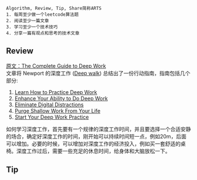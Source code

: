 ```
Algorithm, Review, Tip, Share简称ARTS
1. 每周至少做一个leetcode算法题
2. 阅读至少一篇文章
3. 学习至少一个技术技巧
4. 分享一篇有观点和思考的技术文章
```

## Review
[原文：The Complete Guide to Deep Work](https://doist.com/blog/complete-guide-to-deep-work/)  
文章将 Newport 的深度工作 ([Deep walk](https://book.douban.com/subject/26649613/)) 总结出了一份行动指南，指南包括几个部分:
1. [Learn How to Practice Deep Work](https://doist.com/blog/complete-guide-to-deep-work/#Learn_How_to_Practice_Deep_Work)
2. [Enhance Your Ability to Do Deep Work](https://doist.com/blog/complete-guide-to-deep-work/#Enhance_Your_Ability_to_Do_Deep_Work) 
3. [Eliminate Digital Distractions](https://doist.com/blog/complete-guide-to-deep-work/#Eliminate_Digital_Distractions)
4. [Purge Shallow Work From Your Life](https://doist.com/blog/complete-guide-to-deep-work/#Purge_Shallow_Work_From_Your_Life)
5. [Start Your Deep Work Practice](https://doist.com/blog/complete-guide-to-deep-work/#Start_Your_Deep_Work_Practice)

如何学习深度工作，首先要有一个规律的深度工作时间，并且要选择一个合适安静的场合，确定好深度工作的时间，刚开始可以持续时间短一点，例如20m，后面可以增加。必要的时候，可以增加对深度工作的经济投入，例如买一套舒适的桌椅。深度工作过后，需要一些充足的休息时间，给身体和大脑放松一下。
## Tip
